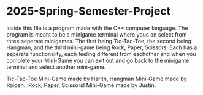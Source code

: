 # 2025-Spring-Semester-Project
Inside this file is a program made with the C++ computer language. The program is meant to be a minigame terminal where youc an select from three seperate minigames. The first being Tic-Tac-Toe, the second being Hangman, and the third mini-game being Rock, Paper, Scissors! Each has a seperate functionality, each feeling different from eachother and when you complete your Mini-Game you can exit out and go back to the minigame terminal and select another mini-game.

Tic-Tac-Toe Mini-Game made by Harith, Hangman Mini-Game made by Raiden., Rock, Paper, Scissors! Mini-Game made by Justin.
